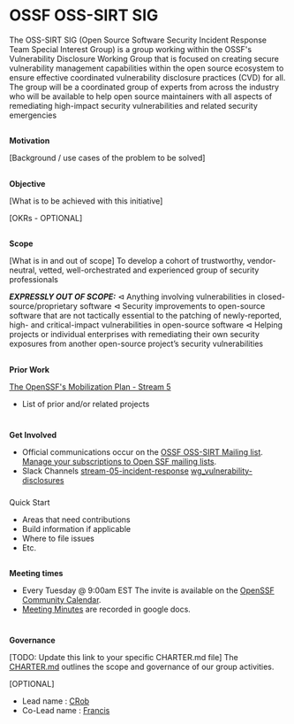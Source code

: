 # **OSSF OSS-SIRT SIG**


The OSS-SIRT SIG (Open Source Software Security Incident Response Team Special Interest Group) is a group working within the OSSF's Vulnerability Disclosure Working Group that is focused on creating secure vulnerability management capabilities within the open source ecosystem to ensure effective coordinated vulnerability disclosure practices (CVD) for all.  The group will be a coordinated group of experts from across the industry who will be available to help
open source maintainers with all aspects of remediating high-impact security vulnerabilities and related security emergencies

## 
**Motivation**

[Background / use cases of the problem to be solved]


## 
**Objective**

[What is to be achieved with this initiative]

[OKRs - OPTIONAL]


## 
**Scope**

[What is in and out of scope]
To develop a cohort of trustworthy, vendor-neutral, vetted, well-orchestrated and experienced group of security professionals


***EXPRESSLY OUT OF SCOPE:***
⊲ Anything involving vulnerabilities in closed-source/proprietary software
⊲ Security improvements to open-source software that are not tactically essential to the
patching of newly-reported, high- and critical-impact vulnerabilities in open-source
software
⊲ Helping projects or individual enterprises with remediating their own security exposures
from another open-source project’s security vulnerabilities

## 
**Prior Work**

[The OpenSSF's Mobilization Plan - Stream 5](https://8112310.fs1.hubspotusercontent-na1.net/hubfs/8112310/OpenSSF/White%20House%20OSS%20Mobilization%20Plan.pdf?hsCtaTracking=3b79d59d-e8d3-4c69-a67b-6b87b325313c%7C7a1a8b01-65ae-4bac-b97c-071dac09a2d8)

*   List of prior and/or related projects

# 
**Get Involved**

*   Official communications occur on the [OSSF OSS-SIRT Mailing list](https://lists.openssf.org/g/openssf-sig-ossirt/topics).  
[Manage your subscriptions to Open SSF mailing lists](https://lists.openssf.org/g/main/subgroups).
*   Slack Channels
[stream-05-incident-response](https://openssf.slack.com/messages/stream-05-vulnerability-disclosure)
[wg_vulnerability-disclosures](https://openssf.slack.com/messages/wg_vulnerability_disclosures)

### 
Quick Start

*   Areas that need contributions
*   Build information if applicable
*   Where to file issues
*   Etc.

## 
**Meeting times**

*   Every Tuesday @ 9:00am EST The invite is available on the [OpenSSF Community Calendar](https://calendar.google.com/calendar?cid=czYzdm9lZmhwNWk5cGZsdGI1cTY3bmdwZXNAZ3JvdXAuY2FsZW5kYXIuZ29vZ2xlLmNvbQ).
*   [Meeting Minutes](https://docs.google.com/document/d/15QhHFNza_kFb5OadcHV-c1yKATI4-dPfqBFIG0zjbUA/edit#) are recorded in google docs.

# 
**Governance**

[TODO: Update this link to your specific CHARTER.md file]
The [CHARTER.md](https://github.com/ossf/project-template/blob/main/CHARTER.md) outlines the scope and governance of our group activities.


[OPTIONAL]
*   Lead name : [CRob](https://github.com/SecurityCRob)
*   Co-Lead name : [Francis](https://github.com/u269c)
